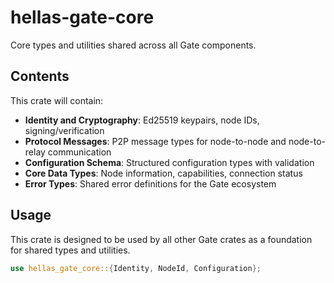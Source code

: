 # hellas-gate-core

Core types and utilities shared across all Gate components.

## Contents

This crate will contain:

- **Identity and Cryptography**: Ed25519 keypairs, node IDs, signing/verification
- **Protocol Messages**: P2P message types for node-to-node and node-to-relay communication
- **Configuration Schema**: Structured configuration types with validation
- **Core Data Types**: Node information, capabilities, connection status
- **Error Types**: Shared error definitions for the Gate ecosystem

## Usage

This crate is designed to be used by all other Gate crates as a foundation for shared types and utilities.

```rust
use hellas_gate_core::{Identity, NodeId, Configuration};
```
